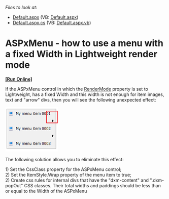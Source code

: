 <!-- default file list -->
*Files to look at*:

* [Default.aspx](./CS/Default.aspx) (VB: [Default.aspx](./VB/Default.aspx))
* [Default.aspx.cs](./CS/Default.aspx.cs) (VB: [Default.aspx.vb](./VB/Default.aspx.vb))
<!-- default file list end -->
# ASPxMenu - how to use a menu with a fixed Width in Lightweight render mode
<!-- run online -->
**[[Run Online]](https://codecentral.devexpress.com/e2751/)**
<!-- run online end -->


<p>If the ASPxMenu control in which the <a href="http://documentation.devexpress.com/#AspNet/DevExpressWebASPxMenuASPxMenuBase_RenderModetopic"><u>RenderMode</u></a> property is set to Lightweight, has a fixed Width and this width is not enough for item images, text and "arrow" divs, then you will see the following unexpected effect:</p><p><img src="https://raw.githubusercontent.com/DevExpress-Examples/aspxmenu-how-to-use-a-menu-with-a-fixed-width-in-lightweight-render-mode-e2751/13.1.12+/media/58c5bc46-a423-462f-9893-ea7b67cf3388.png"></p><p>The following solution allows you to eliminate this effect:</p><p>1) Set the CssClass property for the ASPxMenu control;<br />
2) Set the ItemStyle.Wrap property of the menu item to true;<br />
2) Create css rules for  internal divs that have the "dxm-content"  and ".dxm-popOut" CSS classes. Their total widths and paddings should be less than or equal to the Width of the ASPxMenu</p>

<br/>


